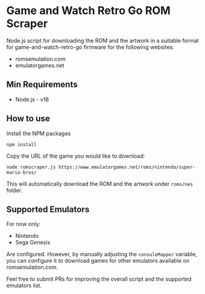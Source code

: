 # Game and Watch Retro Go ROM Scraper

Node.js script for downloading the ROM and the artwork in a suitable format for game-and-watch-retro-go firmware for the following websites:

* romsemulation.com
* emulatorgames.net

## Min Requirements

* Node.js - v18

## How to use

Install the NPM packages

```
npm install
```

Copy the URL of the game you would like to download:

```
node romscraper.js https://www.emulatorgames.net/roms/nintendo/super-mario-bros/
```

This will automatically download the ROM and the artwork under `roms/nes` folder.

## Supported Emulators

For now only:

* Nintendo
* Sega Genesis

Are configured. However, by manually adjusting the `consoleMapper` variable, you can configure it
to download games for other emulators available on romsemulation.com.

Feel free to submit PRs for improving the overall script and the supported emulators list.
